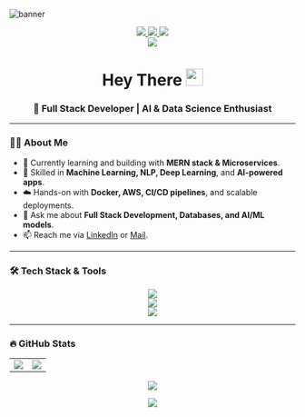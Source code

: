 ![banner](https://res.cloudinary.com/superfolio/image/upload/v1620689979/68747470733a2f2f692e70696e696d672e636f2f6f726967696e616c732f63362f33332f63322f63363333633230656465383266306530636564376435373064626533613166332e676966_yjuh2s.gif)

<div align="center">
  <a href="https://www.linkedin.com/in/nevil-sonani/">
    <img src="https://img.shields.io/badge/LinkedIn-blue?style=for-the-badge&logo=linkedin&logoColor=white"/>
  </a>
  <a href="https://www.instagram.com/nevil_sonani">
    <img src="https://img.shields.io/badge/Instagram-blueviolet?style=for-the-badge&logo=instagram&logoColor=white"/>
  </a>
  <a href="mailto:nevilsonani2810@gmail.com">
    <img src="https://img.shields.io/badge/Gmail-333333?style=for-the-badge&logo=gmail&logoColor=red"/>
  </a>
</div>

<div align="center">
  <img src="https://visitor-badge.laobi.icu/badge?page_id=nevilsonani.nevilsonani"/>
</div>

<h1 align="center">
  Hey There <img src="https://media.giphy.com/media/hvRJCLFzcasrR4ia7z/giphy.gif" width="30px"/>
</h1>

<h3 align="center">
  🚀 Full Stack Developer | AI & Data Science Enthusiast
</h3>

---

### 👨‍💻 About Me  
- 🌱 Currently learning and building with **MERN stack & Microservices**.  
- 🤖 Skilled in **Machine Learning, NLP, Deep Learning**, and **AI-powered apps**.  
- ☁️ Hands-on with **Docker, AWS, CI/CD pipelines**, and scalable deployments.  
- 💬 Ask me about **Full Stack Development, Databases, and AI/ML models**.  
- 📫 Reach me via [LinkedIn](https://www.linkedin.com/in/nevil-sonani/) or [Mail](mailto:nevilsonani2810@gmail.com).  

---

### 🛠️ Tech Stack & Tools  
<div align="center">
    <img src="https://skillicons.dev/icons?i=html,css,javascript,typescript,react,nodejs,express,nestjs,nextjs,tailwind" />
    <br/>
    <img src="https://skillicons.dev/icons?i=python,mongodb,postgresql,mysql,docker,aws,git,github,redux,figma" />
    <br/>
    <img src="https://skillicons.dev/icons?i=opencv,tensorflow,pytorch,sklearn" />
</div>

---

### 🔥 GitHub Stats  
<table>
<tr>
<td>
<img src="https://github-readme-stats.vercel.app/api?username=nevilsonani&include_all_commits=true&count_private=true&show_icons=true&line_height=20&theme=tokyonight"/>
</td>
<td>
<img src="https://github-readme-stats.vercel.app/api/top-langs?username=nevilsonani&show_icons=true&locale=en&layout=compact&theme=tokyonight"/>
</td>
</tr>
</table>

<p align="center">
<img src="https://github-readme-streak-stats.herokuapp.com/?user=nevilsonani&theme=tokyonight"/>
</p>

<p align="center">
<img src="https://github-profile-trophy.vercel.app/?username=nevilsonani&theme=tokyonight&row=1&column=6"/>
</p>
